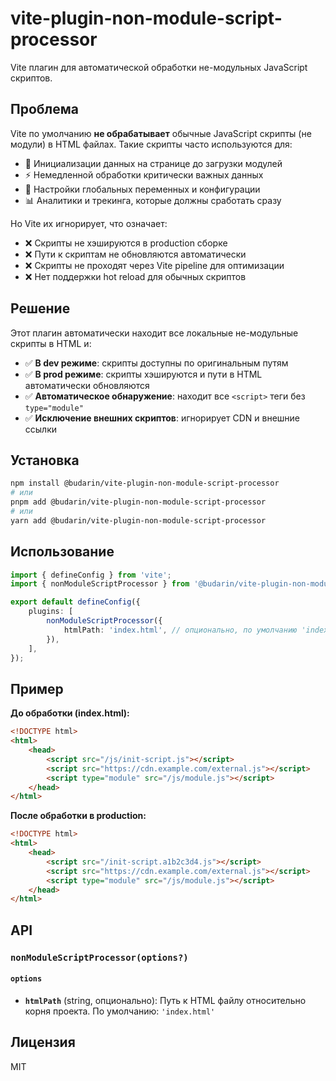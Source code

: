# vite-plugin-non-module-script-processor

Vite плагин для автоматической обработки не-модульных JavaScript скриптов.

## Проблема

Vite по умолчанию **не обрабатывает** обычные JavaScript скрипты (не модули) в HTML файлах. Такие скрипты часто используются для:

- 🔧 Инициализации данных на странице до загрузки модулей
- ⚡ Немедленной обработки критически важных данных
- 🎯 Настройки глобальных переменных и конфигурации
- 📊 Аналитики и трекинга, которые должны сработать сразу

Но Vite их игнорирует, что означает:

- ❌ Скрипты не хэшируются в production сборке
- ❌ Пути к скриптам не обновляются автоматически
- ❌ Скрипты не проходят через Vite pipeline для оптимизации
- ❌ Нет поддержки hot reload для обычных скриптов

## Решение

Этот плагин автоматически находит все локальные не-модульные скрипты в HTML и:

- ✅ **В dev режиме**: скрипты доступны по оригинальным путям
- ✅ **В prod режиме**: скрипты хэшируются и пути в HTML автоматически обновляются
- ✅ **Автоматическое обнаружение**: находит все `<script>` теги без `type="module"`
- ✅ **Исключение внешних скриптов**: игнорирует CDN и внешние ссылки

## Установка

```bash
npm install @budarin/vite-plugin-non-module-script-processor
# или
pnpm add @budarin/vite-plugin-non-module-script-processor
# или
yarn add @budarin/vite-plugin-non-module-script-processor
```

## Использование

```typescript
import { defineConfig } from 'vite';
import { nonModuleScriptProcessor } from '@budarin/vite-plugin-non-module-script-processor';

export default defineConfig({
    plugins: [
        nonModuleScriptProcessor({
            htmlPath: 'index.html', // опционально, по умолчанию 'index.html'
        }),
    ],
});
```

## Пример

**До обработки (index.html):**

```html
<!DOCTYPE html>
<html>
    <head>
        <script src="/js/init-script.js"></script>
        <script src="https://cdn.example.com/external.js"></script>
        <script type="module" src="/js/module.js"></script>
    </head>
</html>
```

**После обработки в production:**

```html
<!DOCTYPE html>
<html>
    <head>
        <script src="/init-script.a1b2c3d4.js"></script>
        <script src="https://cdn.example.com/external.js"></script>
        <script type="module" src="/js/module.js"></script>
    </head>
</html>
```

## API

### `nonModuleScriptProcessor(options?)`

#### `options`

- **`htmlPath`** (string, опционально): Путь к HTML файлу относительно корня проекта. По умолчанию: `'index.html'`

## Лицензия

MIT
